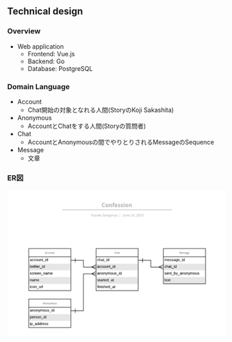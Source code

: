 ## Technical design 

### Overview

- Web application
  - Frontend: Vue.js
  - Backend: Go
  - Database: PostgreSQL

### Domain Language

- Account
  - Chat開始の対象となれる人間(StoryのKoji Sakashita)
- Anonymous
  - AccountとChatをする人間(Storyの質問者)
- Chat
  - AccountとAnonymousの間でやりとりされるMessageのSequence
- Message
  - 文章

### ER図

![](./erd.png)